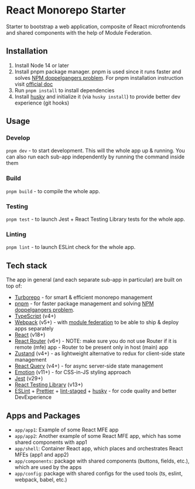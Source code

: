 # React Monorepo Starter

Starter to bootstrap a web application, composite of React microfrontends and shared components with the help of Module Federation.

## Installation

1. Install Node 14 or later
2. Install pnpm package manager. pnpm is used since it runs faster and solves [NPM doppelgangers problem](https://rushjs.io/pages/advanced/npm_doppelgangers/). For pnpm installation instruction visit [official doc](https://pnpm.io/installation)
3. Run `pnpm install` to install dependencies
4. Install [husky](https://typicode.github.io/husky/#/) and initialize it (via `husky install`) to provide better dev experience (git hooks)

## Usage

### Develop

`pnpm dev` - to start development. This will the whole app up & running. You can also run each sub-app independently by running the command inside them

### Build

`pnpm build` - to compile the whole app.

### Testing

`pnpm test` - to launch Jest + React Testing Library tests for the whole app.

### Linting

`pnpm lint` - to launch ESLint check for the whole app.

## Tech stack

The app in general (and each separate sub-app in particular) are built on top of:

- [Turborepo](https://turbo.build/repo) - for smart & efficient monorepo management
- [pnpm](https://pnpm.io/) - for faster package management and solving [NPM doppelgangers problem](https://rushjs.io/pages/advanced/npm_doppelgangers/).
- [TypeScript](https://www.typescriptlang.org/docs/) (v4+)
- [Webpack](https://webpack.js.org/) (v5+) - with [module federation](https://webpack.js.org/concepts/module-federation/) to be able to ship & deploy apps separately
- [React](https://reactjs.org/) (v18+)
- [React Router](https://reactrouter.com/en/main) (v6+) - NOTE: make sure you do not use Router if it is remote (mfe) app - Router to be present only in host (main) app
- [Zustand](https://github.com/pmndrs/zustand) (v4+) - as lightweight alternative to redux for client-side state management
- [React Query](https://github.com/tanstack/query) (v4+) - for async server-side state management
- [Emotion](https://emotion.sh/docs/introduction) (v11+) - for CSS-in-JS styling approach
- [Jest](https://jestjs.io/docs/getting-started) (v29+)
- [React Testing Library](https://testing-library.com/docs/react-testing-library/intro) (v13+)
- [ESLint](https://eslint.org/docs/latest/) + [Prettier](https://prettier.io/docs/en/index.html) + [lint-staged](https://github.com/okonet/lint-staged) + [husky](https://github.com/typicode/husky) - for code quality and better DevExperience

## Apps and Packages

- `app/app1`: Example of some React MFE app
- `app/app2`: Another example of some React MFE app, which has some shared components with app1
- `app/shell`: Container React app, which places and orchestrates React MFEs (app1 and app2) 
- `app/components`: package with shared components (buttons, fields, etc.), which are used by the apps
- `app/config`: package with shared configs for the used tools (ts, eslint, webpack, babel, etc.)
